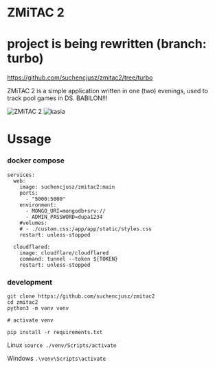 # ZMiTAC 2

# project is being rewritten (branch: turbo)
https://github.com/suchencjusz/zmitac2/tree/turbo

ZMiTAC 2 is a simple application written in one (two) evenings, used to track pool games in DS. BABILON!!!

![ZMiTAC 2](https://raw.githubusercontent.com/suchencjusz/zmitac2/refs/heads/main/zmitac2.gif)
![kasia](https://raw.githubusercontent.com/suchencjusz/zmitac2/refs/heads/main/kasia-bilardzistka.gif)

# Ussage

### docker compose

```
services:
  web:
    image: suchencjusz/zmitac2:main
    ports:
      - "5000:5000"
    environment:
      - MONGO_URI=mongodb+srv://
      - ADMIN_PASSWORD=dupa1234
    #volumes:
    # - ./custom.css:/app/app/static/styles.css
    restart: unless-stopped

  cloudflared:
    image: cloudflare/cloudflared
    command: tunnel --token ${TOKEN}
    restart: unless-stopped
```

### development

```
git clone https://github.com/suchencjusz/zmitac2
cd zmitac2
python3 -m venv venv

# activate venv

pip install -r requirements.txt
```

Linux
```source ./venv/Scripts/activate```

Windows
```.\venv\Scripts\activate```



